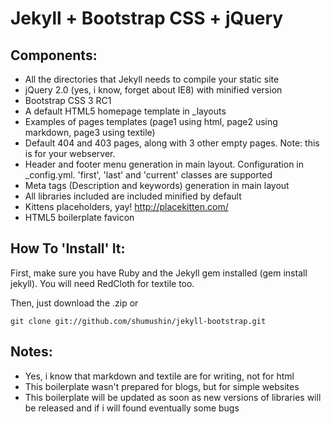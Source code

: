 # Jekyll + Bootstrap CSS + jQuery #

## Components: ##

* All the directories that Jekyll needs to compile your static site
* jQuery 2.0 (yes, i know, forget about IE8) with minified version
* Bootstrap CSS 3 RC1
* A default HTML5 homepage template in _layouts 
* Examples of pages templates (page1 using html, page2 using markdown, page3 using textile)
* Default 404 and 403 pages, along with 3 other empty pages. Note: this is for your webserver.
* Header and footer menu generation in main layout. Configuration in _config.yml. 'first', 'last' and 'current' classes are supported
* Meta tags (Description and keywords) generation in main layout
* All libraries included are included minified by default
* Kittens placeholders, yay! http://placekitten.com/
* HTML5 boilerplate favicon

## How To 'Install' It: ##

First, make sure you have Ruby and the Jekyll gem installed (gem install jekyll). You will need RedCloth for textile too.

Then, just download the .zip or

```git clone git://github.com/shumushin/jekyll-bootstrap.git```

## Notes: ##

* Yes, i know that markdown and textile are for writing, not for html
* This boilerplate wasn't prepared for blogs, but for simple websites
* This boilerplate will be updated as soon as new versions of libraries will be released and if i will found eventually some bugs